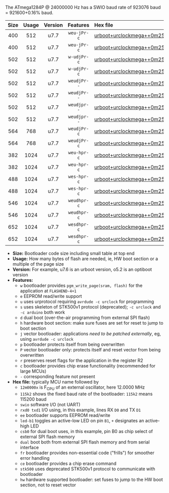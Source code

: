 The ATmega1284P @ 24000000 Hz has a SWIO baud rate of 923076 baud = 921600+0.16% baud.

|Size|Usage|Version|Features|Hex file|
|:-:|:-:|:-:|:-:|:--|
|400|512|u7.7|`weu-jPr-c`|[urboot+urclockmega++0m2500x++++9k6_swio_rxd0_txd1_ee_led+c7_fr_ce.hex](https://raw.githubusercontent.com/stefanrueger/urboot.hex/main/boards/urclockmega/external_oscillator/fcpu++0m2500_Hz/br++++9k6_bps/urboot+urclockmega++0m2500x++++9k6_swio_rxd0_txd1_ee_led+c7_fr_ce.hex)|
|400|512|u7.7|`weu-jPr-c`|[urboot+urclockmega++0m2500x++++9k6_swio_rxd2_txd3_ee_led+c7_fr_ce.hex](https://raw.githubusercontent.com/stefanrueger/urboot.hex/main/boards/urclockmega/external_oscillator/fcpu++0m2500_Hz/br++++9k6_bps/urboot+urclockmega++0m2500x++++9k6_swio_rxd2_txd3_ee_led+c7_fr_ce.hex)|
|502|512|u7.7|`w-udjPr-c`|[urboot+urclockmega++0m2500x++++9k6_swio_rxd0_txd1_led+c7_csb3_dual_fr_ce.hex](https://raw.githubusercontent.com/stefanrueger/urboot.hex/main/boards/urclockmega/external_oscillator/fcpu++0m2500_Hz/br++++9k6_bps/urboot+urclockmega++0m2500x++++9k6_swio_rxd0_txd1_led+c7_csb3_dual_fr_ce.hex)|
|502|512|u7.7|`w-udjPr-c`|[urboot+urclockmega++0m2500x++++9k6_swio_rxd2_txd3_led+c7_csb3_dual_fr_ce.hex](https://raw.githubusercontent.com/stefanrueger/urboot.hex/main/boards/urclockmega/external_oscillator/fcpu++0m2500_Hz/br++++9k6_bps/urboot+urclockmega++0m2500x++++9k6_swio_rxd2_txd3_led+c7_csb3_dual_fr_ce.hex)|
|502|512|u7.7|`weudjPr--`|[urboot+urclockmega++0m2500x++++9k6_swio_rxd0_txd1_ee_led+c7_csb3_dual.hex](https://raw.githubusercontent.com/stefanrueger/urboot.hex/main/boards/urclockmega/external_oscillator/fcpu++0m2500_Hz/br++++9k6_bps/urboot+urclockmega++0m2500x++++9k6_swio_rxd0_txd1_ee_led+c7_csb3_dual.hex)|
|502|512|u7.7|`weudjPr--`|[urboot+urclockmega++0m2500x++++9k6_swio_rxd2_txd3_ee_led+c7_csb3_dual.hex](https://raw.githubusercontent.com/stefanrueger/urboot.hex/main/boards/urclockmega/external_oscillator/fcpu++0m2500_Hz/br++++9k6_bps/urboot+urclockmega++0m2500x++++9k6_swio_rxd2_txd3_ee_led+c7_csb3_dual.hex)|
|502|512|u7.7|`weudjpr--`|[urboot+urclockmega++0m2500x++++9k6_swio_rxd0_txd1_ee_led+c7_csb3_dual_fr.hex](https://raw.githubusercontent.com/stefanrueger/urboot.hex/main/boards/urclockmega/external_oscillator/fcpu++0m2500_Hz/br++++9k6_bps/urboot+urclockmega++0m2500x++++9k6_swio_rxd0_txd1_ee_led+c7_csb3_dual_fr.hex)|
|502|512|u7.7|`weudjpr--`|[urboot+urclockmega++0m2500x++++9k6_swio_rxd2_txd3_ee_led+c7_csb3_dual_fr.hex](https://raw.githubusercontent.com/stefanrueger/urboot.hex/main/boards/urclockmega/external_oscillator/fcpu++0m2500_Hz/br++++9k6_bps/urboot+urclockmega++0m2500x++++9k6_swio_rxd2_txd3_ee_led+c7_csb3_dual_fr.hex)|
|564|768|u7.7|`weudjPr-c`|[urboot+urclockmega++0m2500x++++9k6_swio_rxd0_txd1_ee_led+c7_csb3_dual_fr_ce.hex](https://raw.githubusercontent.com/stefanrueger/urboot.hex/main/boards/urclockmega/external_oscillator/fcpu++0m2500_Hz/br++++9k6_bps/urboot+urclockmega++0m2500x++++9k6_swio_rxd0_txd1_ee_led+c7_csb3_dual_fr_ce.hex)|
|564|768|u7.7|`weudjPr-c`|[urboot+urclockmega++0m2500x++++9k6_swio_rxd2_txd3_ee_led+c7_csb3_dual_fr_ce.hex](https://raw.githubusercontent.com/stefanrueger/urboot.hex/main/boards/urclockmega/external_oscillator/fcpu++0m2500_Hz/br++++9k6_bps/urboot+urclockmega++0m2500x++++9k6_swio_rxd2_txd3_ee_led+c7_csb3_dual_fr_ce.hex)|
|382|1024|u7.7|`weu-hpr-c`|[urboot+urclockmega++0m2500x++++9k6_swio_rxd0_txd1_ee_led+c7_fr_ce_hw.hex](https://raw.githubusercontent.com/stefanrueger/urboot.hex/main/boards/urclockmega/external_oscillator/fcpu++0m2500_Hz/br++++9k6_bps/urboot+urclockmega++0m2500x++++9k6_swio_rxd0_txd1_ee_led+c7_fr_ce_hw.hex)|
|382|1024|u7.7|`weu-hpr-c`|[urboot+urclockmega++0m2500x++++9k6_swio_rxd2_txd3_ee_led+c7_fr_ce_hw.hex](https://raw.githubusercontent.com/stefanrueger/urboot.hex/main/boards/urclockmega/external_oscillator/fcpu++0m2500_Hz/br++++9k6_bps/urboot+urclockmega++0m2500x++++9k6_swio_rxd2_txd3_ee_led+c7_fr_ce_hw.hex)|
|488|1024|u7.7|`wes-hpr-c`|[urboot+urclockmega++0m2500x++++9k6_swio_rxd0_txd1_ee_led+c7_fr_ce_stk500_hw.hex](https://raw.githubusercontent.com/stefanrueger/urboot.hex/main/boards/urclockmega/external_oscillator/fcpu++0m2500_Hz/br++++9k6_bps/urboot+urclockmega++0m2500x++++9k6_swio_rxd0_txd1_ee_led+c7_fr_ce_stk500_hw.hex)|
|488|1024|u7.7|`wes-hpr-c`|[urboot+urclockmega++0m2500x++++9k6_swio_rxd2_txd3_ee_led+c7_fr_ce_stk500_hw.hex](https://raw.githubusercontent.com/stefanrueger/urboot.hex/main/boards/urclockmega/external_oscillator/fcpu++0m2500_Hz/br++++9k6_bps/urboot+urclockmega++0m2500x++++9k6_swio_rxd2_txd3_ee_led+c7_fr_ce_stk500_hw.hex)|
|546|1024|u7.7|`weudhpr-c`|[urboot+urclockmega++0m2500x++++9k6_swio_rxd0_txd1_ee_led+c7_csb3_dual_fr_ce_hw.hex](https://raw.githubusercontent.com/stefanrueger/urboot.hex/main/boards/urclockmega/external_oscillator/fcpu++0m2500_Hz/br++++9k6_bps/urboot+urclockmega++0m2500x++++9k6_swio_rxd0_txd1_ee_led+c7_csb3_dual_fr_ce_hw.hex)|
|546|1024|u7.7|`weudhpr-c`|[urboot+urclockmega++0m2500x++++9k6_swio_rxd2_txd3_ee_led+c7_csb3_dual_fr_ce_hw.hex](https://raw.githubusercontent.com/stefanrueger/urboot.hex/main/boards/urclockmega/external_oscillator/fcpu++0m2500_Hz/br++++9k6_bps/urboot+urclockmega++0m2500x++++9k6_swio_rxd2_txd3_ee_led+c7_csb3_dual_fr_ce_hw.hex)|
|652|1024|u7.7|`wesdhpr-c`|[urboot+urclockmega++0m2500x++++9k6_swio_rxd0_txd1_ee_led+c7_csb3_dual_fr_ce_stk500_hw.hex](https://raw.githubusercontent.com/stefanrueger/urboot.hex/main/boards/urclockmega/external_oscillator/fcpu++0m2500_Hz/br++++9k6_bps/urboot+urclockmega++0m2500x++++9k6_swio_rxd0_txd1_ee_led+c7_csb3_dual_fr_ce_stk500_hw.hex)|
|652|1024|u7.7|`wesdhpr-c`|[urboot+urclockmega++0m2500x++++9k6_swio_rxd2_txd3_ee_led+c7_csb3_dual_fr_ce_stk500_hw.hex](https://raw.githubusercontent.com/stefanrueger/urboot.hex/main/boards/urclockmega/external_oscillator/fcpu++0m2500_Hz/br++++9k6_bps/urboot+urclockmega++0m2500x++++9k6_swio_rxd2_txd3_ee_led+c7_csb3_dual_fr_ce_stk500_hw.hex)|

- **Size:** Bootloader code size including small table at top end
- **Usage:** How many bytes of flash are needed, ie, HW boot section or a multiple of the page size
- **Version:** For example, u7.6 is an urboot version, o5.2 is an optiboot version
- **Features:**
  + `w` bootloader provides `pgm_write_page(sram, flash)` for the application at `FLASHEND-4+1`
  + `e` EEPROM read/write support
  + `u` uses urprotocol requiring `avrdude -c urclock` for programming
  + `s` uses skeleton of STK500v1 protocol (deprecated); `-c urclock` and `-c arduino` both work
  + `d` dual boot (over-the-air programming from external SPI flash)
  + `h` hardware boot section: make sure fuses are set for reset to jump to boot section
  + `j` vector bootloader: applications *need to be patched externally*, eg, using `avrdude -c urclock`
  + `p` bootloader protects itself from being overwritten
  + `P` vector bootloader only: protects itself and reset vector from being overwritten
  + `r` preserves reset flags for the application in the register R2
  + `c` bootloader provides chip erase functionality (recommended for large MCUs)
  + `-` corresponding feature not present
- **Hex file:** typically MCU name followed by
  + `12m0000x` is F<sub>CPU</sub> of an external oscillator, here 12.0000 MHz
  + `115k2` shows the fixed baud rate of the bootloader: `115k2` means 115200 baud
  + `swio` software I/O (not UART)
  + `rxd0 txd1` I/O using, in this example, lines RX `D0` and TX `D1`
  + `ee` bootloader supports EEPROM read/write
  + `led-b1` toggles an active-low LED on pin `B1`, `+` designates an active-high LED
  + `csb0` for dual boot uses, in this example, pin B0 as chip select of external SPI flash memory
  + `dual` boot both from external SPI flash memory and from serial interface
  + `fr` bootloader provides non-essential code ("frills") for smoother error handling
  + `ce` bootloader provides a chip erase command
  + `stk500` uses deprecated STK500v1 protocol to communicate with bootloader
  + `hw` hardware supported bootloader: set fuses to jump to the HW boot section, not to reset vector
